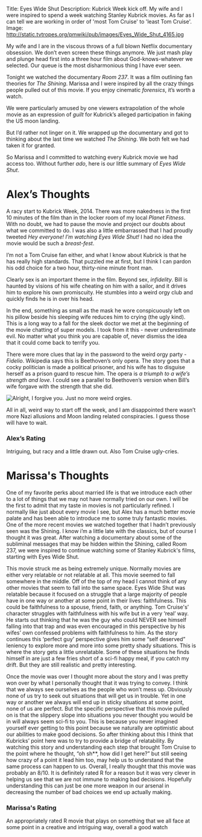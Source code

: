 Title: Eyes Wide Shut
Description: Kubrick Week kick off.  My wife and I were inspired to spend a week watching Stanley Kubrick movies.  As far as I can tell we are working in order of 'most Tom Cruise' to 'least Tom Cruise'.
Image: http://static.tvtropes.org/pmwiki/pub/images/Eyes_Wide_Shut_4165.jpg

My wife and I are in the viscous throws of a full blown Netflix documentary obsession.  We don’t even screen these things anymore.  We just mash play and plunge head first into a three hour film about God-knows-whatever we selected.  Our queue is the most disharmonious thing I have ever seen.

Tonight we watched the documentary *Room 237*.  It was a film outlining fan theories for *The Shining*.  Marissa and I were inspired by all the crazy things people pulled out of this movie.  If you enjoy cinematic *forensics*, it’s worth a watch.

We were particularly  amused by one viewers extrapolation of the whole movie as an expression of *guilt* for Kubrick’s alleged participation in faking the US moon landing.

But I’d rather not linger on it.  We wrapped up the documentary and got to thinking about the last time we watched *The Shining*.  We both felt we had taken it for granted.

So Marissa and I committed to watching every Kubrick movie we had access too.  Without further *ado*, here is our little summary of *Eyes Wide Shut*.

# Alex’s Thoughts

A racy start to Kubrick Week, 2014.  There was more nakedness in the first 10 minutes of the film than in the locker room of my local *Planet Fitness*.  With no doubt, we had to pause the movie and project our doubts about what we committed to do.  I was also a little embarrassed that I had proudly tweeted *Hey everyone!  I’m watching Eyes Wide Shut!*  I had no idea the movie would be such a *breast-fest*.

I’m not a Tom Cruise fan either, and what I know about Kubrick is that he has really high standards.  That puzzled me at first, but I think I can pardon his odd choice for a two hour, thirty-nine minute front man.

Clearly sex is an important theme in the film.  Beyond sex, *infidelity*.  Bill is haunted by visions of his wife cheating on him with a sailor, and it drives him to explore his own promiscuity.  He stumbles into a weird orgy club and quickly finds he is in over his head.

In the end, something as small as the mask he wore conspicuously left on his pillow beside his sleeping wife reduces him to crying (the ugly kind).  This is a long way to a fall for the sleek doctor we met at the beginning of the movie chatting of super models.  I took from it this - never underestimate evil.  No matter what you think you are capable of, never dismiss the idea that it could come back to terrify you.

There were more clues that lay in the password to the weird orgy party - *Fidelio*.  Wikipedia says this is Beethoven’s only opera.  The story goes that a cocky politician is made a political prisoner, and his wife has to disguise herself as a prison guard to rescue him.  The opera is *a triumph to a wife’s strength and love*.  I could see a parallel to Beethoven’s version when Bill’s wife forgave with the strength that she did.

![Alright, I forgive you.  Just no more weird orgies.](http://images2.fanpop.com/image/photos/10400000/Nicole-in-Eyes-Wide-Shut-nicole-kidman-10496276-761-556.jpg)

All in all, weird way to start off the week, and I am disappointed there wasn’t more Nazi allusions and Moon landing related conspiracies.  I guess those will have to wait.

### Alex’s Rating

Intriguing, but racy and a little drawn out.  Also Tom Cruise ugly-cries.

<i class="fa fa-star"></i>
<i class="fa fa-star"></i>
<i class="fa fa-star"></i>
<i class="fa fa-star"></i>
<i class="fa fa-star"></i>
<i class="fa fa-star"></i>
<i class="fa fa-star"></i>
<i class="fa fa-star"></i>
<i class="fa fa-star-half-o"></i>
<i class="fa fa-star-o"></i>

# Marissa's Thoughts

One of my favorite perks about married life is that we introduce each other to a lot of things that we may not have normally tried on our own. I will be the first to admit that my taste in movies is not particularly refined. I normally like just about every movie I see, but Alex has a much better movie palate and has been able to introduce me to some truly fantastic movies. One of the more recent movies we watched together that I hadn’t previously seen was the Shining. I know i’m a little late with the classics, but of course I thought it was great. After watching a documentary about some of the subliminal messages that may be hidden within the Shining, called Room 237, we were inspired to continue watching some of Stanley Kubrick's films, starting with Eyes Wide Shut. 

This movie struck me as being extremely unique. Normally movies are either very relatable or not relatable at all. This movie seemed to fall somewhere in the middle. Off of the top of my head I cannot think of any other movies that seem to fall into the same space. Eyes Wide Shut was relatable because it focused on a struggle that a large majority of people have in one way or another at some point in their lives: faithfulness. This could be faithfulness to a spouse, friend, faith, or anything. Tom Cruise's’ character struggles with faithfulness with his wife but in a very ‘real’ way. He starts out thinking that he was the guy who could NEVER see himself falling into that trap and was even encouraged in this perspective by his wifes’ own confessed problems with faithfulness to him. As the story continues this ‘perfect guy’ perspective gives him some “self deserved” leniency to explore more and more into some pretty shady situations. This is where the story gets a little unrelatable. Some of these situations he finds himself in are just a few fries short of a sci-fi happy meal, if you catch my drift. But they are still realistic and pretty interesting. 

Once the movie was over I thought more about the story and I was pretty won over by what I personally thought that it was trying to convey. I think that we always see ourselves as the people who won’t mess up. Obviously none of us try to seek out situations that will get us in trouble. Yet in one way or another we always will end up in sticky situations at some point, none of us are perfect. But the specific perspective that this movie pulled on is that the slippery slope into situations you never thought you would be in will always seem sci-fi to you. This is because you never imagined yourself ever getting to this point because we naturally are optimistic about our abilities to make good decisions. So after thinking about this I think that Kubricks’ point here was to try to provide a bridge of relatability. By watching this story and understanding each step that brought Tom Cruise to the point where he thought, “oh sh**, how did I get here?” but still seeing how crazy of a point it lead him too, may help us to understand that the same process can happen to us. Overall, I really thought that this movie was probably an 8/10. It is definitely rated R for a reason but it was very clever in helping us see that we are not immune to making bad decisions. Hopefully understanding this can just be one more weapon in our arsenal in decreasing the number of bad choices we end up actually making.

### Marissa's Rating

An appropriately rated R movie that plays on something that we all face at some point in a creative and intriguing way, overall a good watch

<i class="fa fa-star"></i>
<i class="fa fa-star"></i>
<i class="fa fa-star"></i>
<i class="fa fa-star"></i>
<i class="fa fa-star"></i>
<i class="fa fa-star"></i>
<i class="fa fa-star"></i>
<i class="fa fa-star"></i>
<i class="fa fa-star-o"></i>
<i class="fa fa-star-o"></i>


